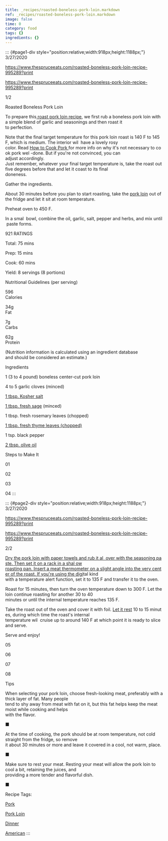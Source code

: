 ```yaml
---
title: _recipes/roasted-boneless-pork-loin.markdown
ref: _recipes/roasted-boneless-pork-loin.markdown
image: false
time: 0
category: food
tags: {}
ingredients: {}
---
```

::: {#page1-div style="position:relative;width:918px;height:1188px;"}
3/27/2020

https://www.thespruceeats.com/roasted-boneless-pork-loin-recipe-995289?print

https://www.thespruceeats.com/roasted-boneless-pork-loin-recipe-995289?print

1/2

Roasted Boneless Pork Loin

To prepare this[ roast pork loin recipe](https://www.thespruceeats.com/oven-barbecued-pork-loin-3059523), we first rub a boneless pork loin with a simple blend of garlic and seasonings and then roast it\
to perfection.

Note that the final target temperature for this pork loin roast is 140 F to 145 F, which is medium. The interior wil  have a lovely rosy\
color. Read [How to Cook Pork ](https://www.thespruceeats.com/how-to-cook-pork-p2-995227)for more info on why it\'s not necessary to cook pork wel -done. But if you\'re not convinced, you can\
adjust accordingly.\
Just remember, whatever your final target temperature is, take the roast out five degrees before that and let it coast to its final\
doneness.

Gather the ingredients.

About 30 minutes before you plan to start roasting, take the [pork loin](https://www.thespruceeats.com/pig-diagram-and-pork-chart-995306) out of the fridge and let it sit at room temperature.

Preheat oven to 450 F.

In a smal  bowl, combine the oil, garlic, salt, pepper and herbs, and mix until paste forms.

921 RATINGS

Total: 75 mins

Prep: 15 mins

Cook: 60 mins

Yield: 8 servings (8 portions)

Nutritional Guidelines (per serving)

596\
Calories

34g\
Fat

7g\
Carbs

62g\
Protein

(Nutrition information is calculated using an ingredient database\
and should be considered an estimate.)

Ingredients

1 (3 to 4 pound) boneless center-cut pork loin

4 to 5 garlic cloves (minced)

[1 tbsp. Kosher
salt](https://www.thespruceeats.com/kosher-salt-questions-answered-995959)

[1 tbsp. fresh
sage](https://www.thespruceeats.com/sage-storage-and-selection-1807802) (minced)

1 tbsp. fresh rosemary leaves (chopped)

[1 tbsp. fresh thyme leaves
(chopped)](https://www.thespruceeats.com/all-about-thyme-996135)

1 tsp. black pepper

[2 tbsp. olive
oil](https://www.thespruceeats.com/all-about-olive-oil-2217014)

Steps to Make It

01

02

03

04
:::

::: {#page2-div style="position:relative;width:918px;height:1188px;"}
3/27/2020

https://www.thespruceeats.com/roasted-boneless-pork-loin-recipe-995289?print

https://www.thespruceeats.com/roasted-boneless-pork-loin-recipe-995289?print

2/2

[Dry the pork loin with paper towels and rub it al  over with the seasoning paste. Then set it on a rack in a shal ow\
roasting pan. Insert a meat thermometer on a slight angle into the very center of the roast. If you\'re using the digi](https://www.amazon.com/Cuisinart-7117-16PS-Chefs-Classic-Stainless/dp/B014W1C262/)tal kind\
with a temperature alert function, set it to 135 F and transfer it to the oven.

Roast for 15 minutes, then turn the oven temperature down to 300 F. Let the loin continue roasting for another 30 to 40\
minutes or until the internal temperature reaches 135 F.

Take the roast out of the oven and cover it with foil. [Let it rest](https://www.thespruceeats.com/rest-your-meat-4154551) 10 to 15 minutes, during which time the roast\'s internal\
temperature wil  cruise up to around 140 F at which point it is ready to slice and serve.

Serve and enjoy!

05

06

07

08

Tips

When selecting your pork loin, choose fresh-looking meat, preferably
with a thick layer of fat. Many people\
tend to shy away from meat with fat on it, but this fat helps keep the
meat moist while cooking and helps\
with the flavor.

■

At the time of cooking, the pork should be at room temperature, not cold
straight from the fridge, so remove\
it about 30 minutes or more and leave it covered in a cool, not warm,
place.

■

Make sure to rest your meat. Resting your meat will allow the pork loin
to cool a bit, retaining the juices, and\
providing a more tender and flavorful dish.

■

Recipe Tags:

[Pork](https://www.thespruceeats.com/search?q=pork&page=1&searchType=recipe)

[Pork
Loin](https://www.thespruceeats.com/search?q=pork+loin&page=1&searchType=recipe)

[Dinner](https://www.thespruceeats.com/search?q=&page=1&searchType=recipe&fh=eyJmYWNldHMiOnsiZ3JvdXBfY291cnNlIjpbeyJ2YWx1ZSI6ImRpbm5lciIsImRpc3BsYXlOYW1lIjoiZGlubmVyIn1dfX0)

[American](https://www.thespruceeats.com/search?q=&page=1&searchType=recipe&fh=eyJmYWNldHMiOnsiZ3JvdXBfY3Vpc2luZSI6W3sidmFsdWUiOiJhbWVyaWNhbiIsImRpc3BsYXlOYW1lIjoiYW1lcmljYW4ifV19fQ)
:::

